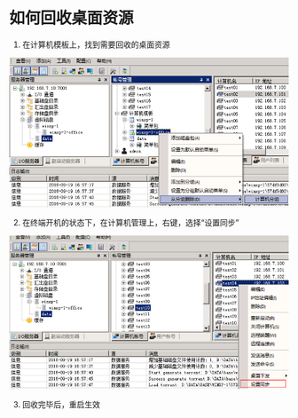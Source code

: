 # 如何回收桌面资源
1. 在计算机模板上，找到需要回收的桌面资源


![](/assets/110-1.png)


2. 在终端开机的状态下，在计算机管理上，右键，选择“设置同步”


![](/assets/110-2.png)


3. 回收完毕后，重启生效